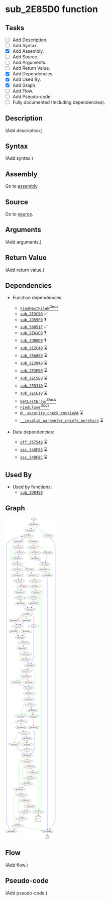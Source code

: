 # sub_2E85D0 function

## Tasks

- [ ] Add Description.
- [ ] Add Syntax.
- [X] Add Assembly.
- [ ] Add Source.
- [ ] Add Arguments.
- [ ] Add Return Value.
- [X] Add Dependencies.
- [X] Add Used By.
- [X] Add Graph.
- [ ] Add Flow.
- [ ] Add Pseudo-code.
- [ ] Fully documented (Including dependencies).

## Description

(Add description.)

## Syntax

(Add syntax.)

## Assembly

Go to [assembly](../asm/sub_2E85D0.asm).

## Source

Go to [source](../cc/sub_2E85D0.cc).

## Arguments

(Add arguments.)

## Return Value

(Add return value.)

## Dependencies

* Function dependencies:
  * [`FindNextFileW`<sup>Docs</sup>](https://docs.microsoft.com/en-us/windows/win32/api/fileapi/nf-fileapi-findnextfilew)
  * [`sub_2E3C90`](sub_2E3C90.md) ✅
  * [`sub_2D59F0`](sub_2D59F0.md) ❓
  * [`sub_30851F`](sub_30851F.md) ✅
  * [`sub_2EA1C0`](sub_2EA1C0.md) ❓
  * [`sub_2DB0D0`](sub_2DB0D0.md) ❓
  * [`sub_2E2C40`](sub_2E2C40.md) ⌛
  * [`sub_2EA860`](sub_2EA860.md) ⌛
  * [`sub_2E3940`](sub_2E3940.md) ⌛
  * [`sub_2E3F00`](sub_2E3F00.md) ⌛
  * [`sub_2EC5E0`](sub_2EC5E0.md) ⌛
  * [`sub_2E8310`](sub_2E8310.md) ⌛
  * [`sub_2ECE10`](sub_2ECE10.md) ⌛
  * [`GetLastError`<sup>Docs</sup>](https://docs.microsoft.com/en-us/windows/win32/api/errhandlingapi/nf-errhandlingapi-getlasterror)
  * [`FindClose`<sup>Docs</sup>](https://docs.microsoft.com/en-us/windows/win32/api/fileapi/nf-fileapi-findclose)
  * [`@__security_check_cookie@4`](@__security_check_cookie@4.md) ⌛
  * [`__invalid_parameter_noinfo_noreturn`](__invalid_parameter_noinfo_noreturn.md) ⌛


* Data dependencies:
  * [`off_357548`](off_357548.md) ⌛
  * [`asc_340F88`](asc_340F88.md) ⌛
  * [`asc_340F8C`](asc_340F8C.md) ⌛

## Used By

* Used by functions:
  * [`sub_2D8450`](sub_2D8450.md)

## Graph

![sub_2E85D0 Graph](../svg/sub_2E85D0.svg "sub_2E85D0 Graph")

## Flow

(Add flow.)

## Pseudo-code

(Add pseudo-code.)
